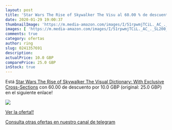 ```yaml
---
layout: post
title: 'Star Wars The Rise of Skywalker The Visu al 60.00 % de descuento'
date: 2020-01-29 19:00:37
thumbnailImage: 'https://m.media-amazon.com/images/I/51rpwmjTCiL._AC_._SL200_.jpg'
images: [ 'https://m.media-amazon.com/images/I/51rpwmjTCiL._AC_._SL200_.jpg' ]
comments: true
category: ofertas
author: ring
slug: 0241357691
description:
actualPrice: 10.0 GBP
comparePrice: 25.0 GBP
inStock: true
---
```


Está [Star Wars The Rise of Skywalker The Visual Dictionary: With Exclusive Cross-Sections](https://www.amazon.com/dp/0241357691/?tag=redken08-20) con 60.00 de descuento por 10.0 GBP (original: 25.0 GBP) en el siguiente enlace!

[![](https://m.media-amazon.com/images/I/51rpwmjTCiL._AC_._SL200_.jpg)](https://www.amazon.com/dp/0241357691/?tag=redken08-20)

[Ver la oferta!!](https://www.amazon.com/dp/0241357691/?tag=redken08-20)

[Consulta otras ofertas en nuestro canal de telegram](https://t.me/s/ofertas25)
